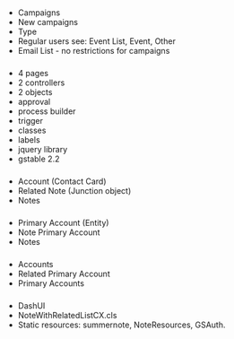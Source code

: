 ###
* Campaigns
* New campaigns
* Type
* Regular users see: Event List, Event, Other
* Email List - no restrictions for campaigns
###
* 4 pages
* 2 controllers
* 2 objects
* approval
* process builder
* trigger
* classes
* labels
* jquery library
* gstable 2.2
###
* Account (Contact Card)
* Related Note (Junction object)
* Notes
###
* Primary Account (Entity)
* Note Primary Account
* Notes
###
* Accounts
* Related Primary Account
* Primary Accounts
###
* DashUI
* NoteWithRelatedListCX.cls
* Static resources: summernote, NoteResources, GSAuth.

